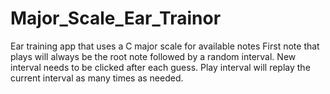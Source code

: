 # Major_Scale_Ear_Trainor
Ear training app that uses a C major scale for available notes
First note that plays will always be the root note followed by a random interval.
New interval needs to be clicked after each guess. 
Play interval will replay the current interval as many times as needed.
